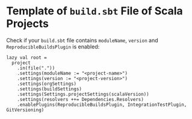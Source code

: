 # Template of `build.sbt` File of Scala Projects

Check if your `build.sbt` file contains `moduleName`, `version` and `ReproducibleBuildsPlugin` is enabled:

```
lazy val root =
  project
    .in(file("."))
    .settings(moduleName := "<project-name>")
    .settings(version := "<project-version>")
    .settings(orgSettings)
    .settings(buildSettings)
    .settings(Settings.projectSettings(scalaVersion))
    .settings(resolvers ++= Dependencies.Resolvers)
    .enablePlugins(ReproducibleBuildsPlugin, IntegrationTestPlugin, GitVersioning)
```
